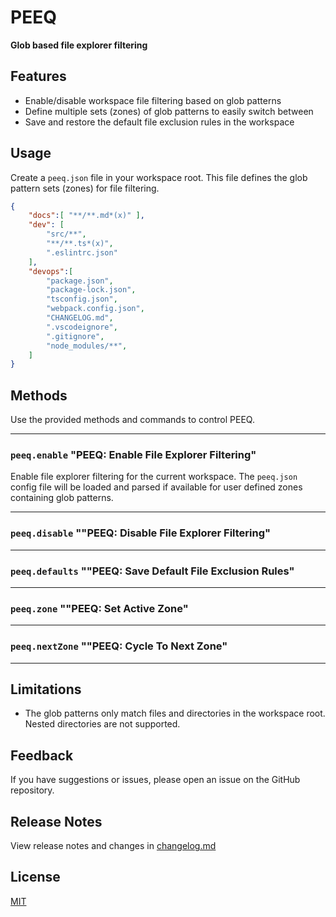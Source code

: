 # PEEQ
**Glob based file explorer filtering**

## Features

- Enable/disable workspace file filtering based on glob patterns
- Define multiple sets (zones) of glob patterns to easily switch between
- Save and restore the default file exclusion rules in the workspace

## Usage

Create a `peeq.json` file in your workspace root. This file defines the glob pattern sets (zones) for file filtering.


```json
{
    "docs":[ "**/**.md*(x)" ],
    "dev": [
        "src/**",
        "**/**.ts*(x)",
        ".eslintrc.json"
    ],
    "devops":[
        "package.json",
        "package-lock.json",
        "tsconfig.json",
        "webpack.config.json",
        "CHANGELOG.md",
        ".vscodeignore",
        ".gitignore",
        "node_modules/**",
    ]
}
```
   

## Methods

Use the provided methods and commands to control PEEQ.

---
### `peeq.enable` "PEEQ: Enable File Explorer Filtering"
Enable file explorer filtering for the current workspace. The `peeq.json` config file will be loaded and parsed if available for user defined zones containing glob patterns.

---
### `peeq.disable` ""PEEQ: Disable File Explorer Filtering"
---
### `peeq.defaults` ""PEEQ: Save Default File Exclusion Rules"
---
### `peeq.zone` ""PEEQ: Set Active Zone"
---
### `peeq.nextZone` ""PEEQ: Cycle To Next Zone"
---

## Limitations

- The glob patterns only match files and directories in the workspace root. Nested directories are not supported.

## Feedback

If you have suggestions or issues, please open an issue on the GitHub repository.

## Release Notes

View release notes and changes in [changelog.md](/CHANGELOG.md)

## License

[MIT](/LICENSE)